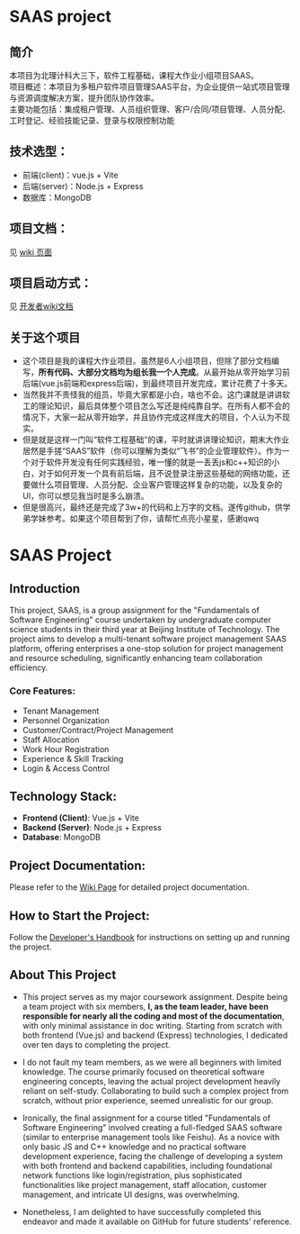# SAAS project

## 简介
本项目为北理计科大三下，软件工程基础，课程大作业小组项目SAAS。  
项目概述：本项目为多租户软件项目管理SAAS平台，为企业提供一站式项目管理与资源调度解决方案，提升团队协作效率。  
主要功能包括：集成租户管理、人员组织管理、客户/合同/项目管理、人员分配、工时登记、经验技能记录、登录与权限控制功能  

## 技术选型：  
- 前端(client)：vue.js + Vite  
- 后端(server)：Node.js + Express  
- 数据库：MongoDB

## 项目文档：
见 [wiki 页面](https://github.com/Arkos123/bitcs-saas/wiki)

## 项目启动方式：
见 [开发者wiki文档](https://github.com/Arkos123/bitcs-saas/wiki/%E9%9D%A2%E5%90%91%E5%BC%80%E5%8F%91%E8%80%85%E7%9A%84%E5%BC%80%E5%8F%91%E6%89%8B%E5%86%8C)

## 关于这个项目
- 这个项目是我的课程大作业项目。虽然是6人小组项目，但除了部分文档编写，**所有代码、大部分文档均为组长我一个人完成**。从最开始从零开始学习前后端(vue.js前端和express后端)，到最终项目开发完成，累计花费了十多天。
- 当然我并不责怪我的组员，毕竟大家都是小白，啥也不会。这门课就是讲讲软工的理论知识，最后具体整个项目怎么写还是纯纯靠自学。在所有人都不会的情况下，大家一起从零开始学，并且协作完成这样庞大的项目，个人认为不现实。
- 但是就是这样一门叫“软件工程基础”的课，平时就讲讲理论知识，期末大作业居然是手搓“SAAS”软件（你可以理解为类似“飞书”的企业管理软件）。作为一个对于软件开发没有任何实践经验，唯一懂的就是一丢丢js和c++知识的小白，对于如何开发一个具有前后端，且不说登录注册这些基础的网络功能，还要做什么项目管理、人员分配、企业客户管理这样复杂的功能，以及复杂的UI，你可以想见我当时是多么崩溃。
- 但是很高兴，最终还是完成了3w+的代码和上万字的文档。遂传github，供学弟学妹参考。如果这个项目帮到了你，请帮忙点亮小星星，感谢qwq

# SAAS Project

## Introduction

This project, SAAS, is a group assignment for the "Fundamentals of Software Engineering" course undertaken by undergraduate computer science students in their third year at Beijing Institute of Technology. The project aims to develop a multi-tenant software project management SAAS platform, offering enterprises a one-stop solution for project management and resource scheduling, significantly enhancing team collaboration efficiency.

### Core Features:
- Tenant Management
- Personnel Organization
- Customer/Contract/Project Management
- Staff Allocation
- Work Hour Registration
- Experience & Skill Tracking
- Login & Access Control

## Technology Stack:

- **Frontend (Client)**: Vue.js + Vite
- **Backend (Server)**: Node.js + Express
- **Database**: MongoDB

## Project Documentation:

Please refer to the [Wiki Page](https://github.com/Arkos123/bitcs-saas/wiki) for detailed project documentation.

## How to Start the Project:

Follow the [Developer's Handbook](https://github.com/Arkos123/bitcs-saas/wiki/%E9%9D%A2%E5%90%91%E5%BC%80%E5%8F%91%E8%80%85%E7%9A%84%E5%BC%80%E5%8F%91%E6%89%8B%E5%86%8C) for instructions on setting up and running the project.

## About This Project

- This project serves as my major coursework assignment. Despite being a team project with six members, **I, as the team leader, have been responsible for nearly all the coding and most of the documentation**, with only minimal assistance in doc writing. Starting from scratch with both frontend (Vue.js) and backend (Express) technologies, I dedicated over ten days to completing the project.

- I do not fault my team members, as we were all beginners with limited knowledge. The course primarily focused on theoretical software engineering concepts, leaving the actual project development heavily reliant on self-study. Collaborating to build such a complex project from scratch, without prior experience, seemed unrealistic for our group.

- Ironically, the final assignment for a course titled "Fundamentals of Software Engineering" involved creating a full-fledged SAAS software (similar to enterprise management tools like Feishu). As a novice with only basic JS and C++ knowledge and no practical software development experience, facing the challenge of developing a system with both frontend and backend capabilities, including foundational network functions like login/registration, plus sophisticated functionalities like project management, staff allocation, customer management, and intricate UI designs, was overwhelming.

- Nonetheless, I am delighted to have successfully completed this endeavor and made it available on GitHub for future students' reference.
